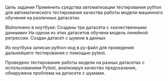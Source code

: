 Цель задания
Применить средства автоматизации тестирования python для автоматического тестирования качества работы 
модели машинного обучения на различных датасетах.

ВЫполнено в ноутбуке:
Созданы три датасета с «качественными данными»
На одном из этих датасетов обучена модель линейной регрессии.
Создан датасет с шумом в данных

Из ноутбука записан python-код в py-файл для проведения дальнейшего тестирования с помощью pytest.

Проведено тестирование работы модели на разных датасетах с использованием Pytest, анализируя качество предсказания, 
обнаружена проблема на датасете с шумами.

